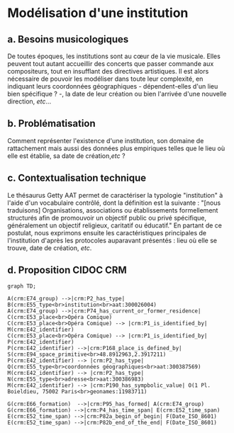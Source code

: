 # Modélisation d'une institution

## a. Besoins musicologiques

De toutes époques, les institutions sont au cœur de la vie musicale. Elles peuvent tout autant accueillir des concerts que passer commande aux compositeurs, tout en insufflant des directives artistiques. Il est alors nécessaire de pouvoir les modéliser dans toute leur complexité, en indiquant leurs coordonnées géographiques - dépendent-elles d'un lieu bien spécifique ? -, la date de leur création ou bien l'arrivée d'une nouvelle direction, _etc_... 

## b. Problématisation

Comment représenter l'existence d'une institution, son domaine de rattachement mais aussi des données plus empiriques telles que le lieu où elle est établie, sa date de création,_etc_ ?

## c. Contextualisation technique

Le thésaurus Getty AAT permet de caractériser la typologie "institution" à l'aide d'un vocabulaire contrôlé, dont la définition est la suivante : "[nous traduisons] Organisations, associations ou établissements formellement structurés afin de promouvoir un objectif public ou privé spécifique, généralement un objectif religieux, caritatif ou éducatif." En partant de ce postulat, nous exprimons ensuite les caractéristiques principales de l'institution d'après les protocoles auparavant présentés : lieu où elle se trouve, date de création, _etc_.

## d. Proposition CIDOC CRM

```mermaid
graph TD;

A(crm:E74_group) -->|crm:P2_has_type| B(crm:E55_type<br>institution<br>aat:300026004)
A(crm:E74_group) -->|crm:P74_has_current_or_former_residence| C(crm:E53_place<br>Opéra Comique)
C(crm:E53_place<br>Opéra Comique) --> |crm:P1_is_identified_by| M(crm:E42_identifier)
C(crm:E53_place<br>Opéra Comique) --> |crm:P1_is_identified_by| P(crm:E42_identifier)
P(crm:E42_identifier) -->|crm:P168_place_is_defined_by| S(crm:E94_space_primitive<br>48.8912963,2.3917211)
P(crm:E42_identifier) --> |crm:P2_has_type| Q(crm:E55_type<br>coordonnées géographiques<br>aat:300387569)
M(crm:E42_identifier) --> |crm:P2_has_type| N(crm:E55_type<br>adresse<br>aat:300386983)
M(crm:E42_identifier) --> |crm:P190_has_sympbolic_value| O(1 Pl. Boieldieu, 75002 Paris<br>geonames:11983711)

G(crm:E66_formation)  -->|crm:P95_has_formed| A(crm:E74_group)
G(crm:E66_formation) -->|crm:P4_has_time_span| E(crm:E52_time_span)
E(crm:E52_time_span) -->|crm:P82a_begin_of_begin| F(Date_ISO_8601)
E(crm:E52_time_span) -->|crm:P82b_end_of_the_end| F(Date_ISO_8601)

```

